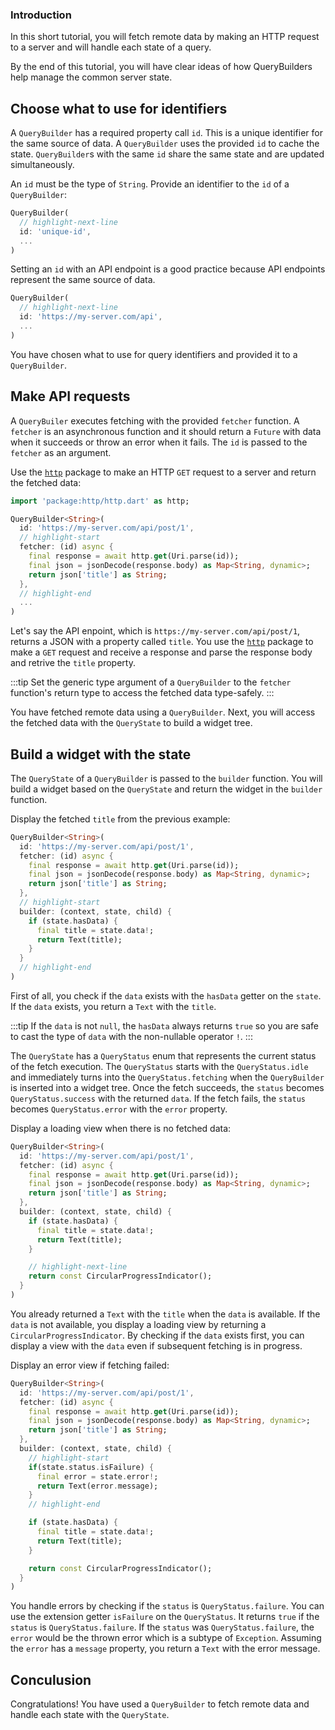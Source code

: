 ### Introduction

In this short tutorial, you will fetch remote data by making an HTTP request to a server and will handle each state of a query.

By the end of this tutorial, you will have clear ideas of how QueryBuilders help manage the common server state.

## Choose what to use for identifiers

A `QueryBuilder` has a required property call `id`. This is a unique identifier for the same source of data. A `QueryBuilder` uses the provided `id` to cache the state. `QueryBuilder`s with the same `id` share the same state and are updated simultaneously.

An `id` must be the type of `String`. Provide an identifier to the `id` of a `QueryBuilder`:

```dart
QueryBuilder(
  // highlight-next-line
  id: 'unique-id',
  ...
)
```

Setting an `id` with an API endpoint is a good practice because API endpoints represent the same source of data.

```dart
QueryBuilder(
  // highlight-next-line
  id: 'https://my-server.com/api',
  ...
)
```

You have chosen what to use for query identifiers and provided it to a `QueryBuilder`.

## Make API requests

A `QueryBuiler` executes fetching with the provided `fetcher` function. A `fetcher` is an asynchronous function and it should return a `Future` with data when it succeeds or throw an error when it fails. The `id` is passed to the `fetcher` as an argument.

Use the [`http`](https://pub.dev/packages/http) package to make an HTTP `GET` request to a server and return the fetched data:

```dart
import 'package:http/http.dart' as http;

QueryBuilder<String>(
  id: 'https://my-server.com/api/post/1',
  // highlight-start
  fetcher: (id) async {
    final response = await http.get(Uri.parse(id));
    final json = jsonDecode(response.body) as Map<String, dynamic>;
    return json['title'] as String;
  },
  // highlight-end
  ...
)
```

Let's say the API enpoint, which is `https://my-server.com/api/post/1`, returns a JSON with a property called `title`. You use the [`http`](https://pub.dev/packages/http) package to make a `GET` request and receive a response and parse the response body and retrive the `title` property.

:::tip
Set the generic type argument of a `QueryBuilder` to the `fetcher` function's return type to access the fetched data type-safely.
:::

You have fetched remote data using a `QueryBuilder`. Next, you will access the fetched data with the `QueryState` to build a widget tree.

## Build a widget with the state

The `QueryState` of a `QueryBuilder` is passed to the `builder` function. You will build a widget based on the `QueryState` and return the widget in the `builder` function.

Display the fetched `title` from the previous example:

```dart
QueryBuilder<String>(
  id: 'https://my-server.com/api/post/1',
  fetcher: (id) async {
    final response = await http.get(Uri.parse(id));
    final json = jsonDecode(response.body) as Map<String, dynamic>;
    return json['title'] as String;
  },
  // highlight-start
  builder: (context, state, child) {
    if (state.hasData) {
      final title = state.data!;
      return Text(title);
    }
  }
  // highlight-end
)
```

First of all, you check if the `data` exists with the `hasData` getter on the `state`. If the `data` exists, you return a `Text` with the `title`.

:::tip
If the `data` is not `null`, the `hasData` always returns `true` so you are safe to cast the type of `data` with the non-nullable operator `!`.
:::

The `QueryState` has a `QueryStatus` enum that represents the current status of the fetch execution. The `QueryStatus` starts with the `QueryStatus.idle` and immediately turns into the `QueryStatus.fetching` when the `QueryBuilder` is inserted into a widget tree. Once the fetch succeeds, the `status` becomes `QueryStatus.success` with the returned `data`. If the fetch fails, the `status` becomes `QueryStatus.error` with the `error` property.

Display a loading view when there is no fetched data:

```dart
QueryBuilder<String>(
  id: 'https://my-server.com/api/post/1',
  fetcher: (id) async {
    final response = await http.get(Uri.parse(id));
    final json = jsonDecode(response.body) as Map<String, dynamic>;
    return json['title'] as String;
  },
  builder: (context, state, child) {
    if (state.hasData) {
      final title = state.data!;
      return Text(title);
    }

    // highlight-next-line
    return const CircularProgressIndicator();
  }
)
```

You already returned a `Text` with the `title` when the `data` is available. If the `data` is not available, you display a loading view by returning a `CircularProgressIndicator`. By checking if the `data` exists first, you can display a view with the `data` even if subsequent fetching is in progress.

Display an error view if fetching failed:

```dart
QueryBuilder<String>(
  id: 'https://my-server.com/api/post/1',
  fetcher: (id) async {
    final response = await http.get(Uri.parse(id));
    final json = jsonDecode(response.body) as Map<String, dynamic>;
    return json['title'] as String;
  },
  builder: (context, state, child) {
    // highlight-start
    if(state.status.isFailure) {
      final error = state.error!;
      return Text(error.message);
    }
    // highlight-end

    if (state.hasData) {
      final title = state.data!;
      return Text(title);
    }

    return const CircularProgressIndicator();
  }
)
```

You handle errors by checking if the `status` is `QueryStatus.failure`. You can use the extension getter `isFailure` on the `QueryStatus`. It returns `true` if the `status` is `QueryStatus.failure`. If the `status` was `QueryStatus.failure`, the `error` would be the thrown error which is a subtype of `Exception`. Assuming the `error` has a `message` property, you return a `Text` with the error message.

## Conculusion

Congratulations! You have used a `QueryBuilder` to fetch remote data and handle each state with the `QueryState`.
